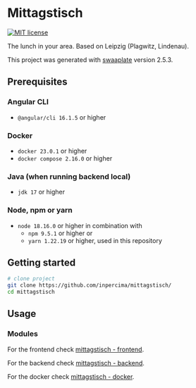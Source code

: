 # Mittagstisch

[![MIT license](https://img.shields.io/badge/license-MIT-blue.svg)](./LICENSE.md)

The lunch in your area. Based on Leipzig (Plagwitz, Lindenau).

This project was generated with [swaaplate](https://github.com/inpercima/swaaplate) version 2.5.3.

## Prerequisites

### Angular CLI

* `@angular/cli 16.1.5` or higher

### Docker

* `docker 23.0.1` or higher
* `docker compose 2.16.0` or higher

### Java (when running backend local)

* `jdk 17` or higher

### Node, npm or yarn

* `node 18.16.0` or higher in combination with
  * `npm 9.5.1` or higher or
  * `yarn 1.22.19` or higher, used in this repository

## Getting started

```bash
# clone project
git clone https://github.com/inpercima/mittagstisch/
cd mittagstisch
```

## Usage

### Modules

For the frontend check [mittagstisch - frontend](./frontend).

For the backend check [mittagstisch - backend](./backend).

For the docker check [mittagstisch - docker](./README_docker.md).
